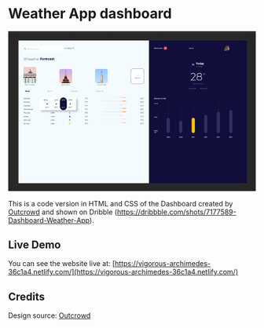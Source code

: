 # Weather App dashboard

[![imagely](/assets/final-weather-app-preview.png)](https://criscarart.github.io/imagely/)

This is a code version in HTML and CSS of the Dashboard created by [Outcrowd](https://dribbble.com/outcrowd) and shown on Dribble (https://dribbble.com/shots/7177589-Dashboard-Weather-App).

## Live Demo

You can see the website live at: [https://vigorous-archimedes-36c1a4.netlify.com/](https://vigorous-archimedes-36c1a4.netlify.com/)

## Credits

Design source: [Outcrowd](https://dribbble.com/outcrowd)

